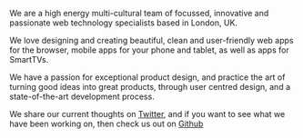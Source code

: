 We are a high energy multi-cultural team of focussed, innovative and passionate web technology specialists based in London, UK.

We love designing and creating beautiful, clean and user-friendly web apps for the browser, mobile apps for your phone and tablet, as well as apps for SmartTVs.

We have a passion for exceptional product design, and practice the art of turning good ideas into great products, through user centred design, and a state-of-the-art development process. 

We share our current thoughts on [Twitter](https://twitter.com/goleftio), and if you want to see what we have been working on, then check us out on [Github](https://github.com/goleftio)

